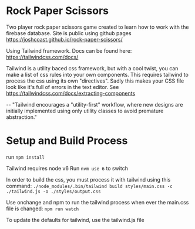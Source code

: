 # Rock Paper Scissors
Two player rock paper scissors game created to learn how to work with the firebase database.
Site is public using github pages https://joshcoast.github.io/rock-paper-scissors/

Using Tailwind framework. Docs can be found here: https://tailwindcss.com/docs/

Tailwind is a utility baced css framework, but with a cool twist, you can make a list of css rules into your own components. This requires tailwind to process the css using its own "directives". Sadly this makes your CSS file look like it's full of errors in the text editor. See https://tailwindcss.com/docs/extracting-components

-- "Tailwind encourages a "utility-first" workflow, where new designs are initially implemented using only utility classes to avoid premature abstraction."

# Setup and Build Process

run `npm install`

Tailwind requires node v6
Run `nvm use 6` to switch

In order to build the css, you must process it with tailwind using this command:
`./node_modules/.bin/tailwind build styles/main.css -c ./tailwind.js -o ./styles/output.css`

Use onchange and npm to run the tailwind process when ever the main.css file is changed:
`npm run watch` 

To update the defaults for tailwind, use the tailwind.js file